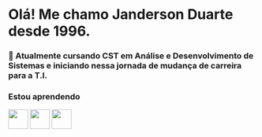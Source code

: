 # Olá! Me chamo Janderson Duarte desde 1996.
### 📖 Atualmente cursando CST em Análise e Desenvolvimento de Sistemas e iniciando nessa jornada de mudança de carreira para a T.I.
### Estou aprendendo
<img loading="lazy" src="https://cdn.jsdelivr.net/gh/devicons/devicon@latest/icons/python/python-original.svg" width="40" height="40"/> <img loading ="lazy" src="https://cdn.jsdelivr.net/gh/devicons/devicon@latest/icons/java/java-original.svg" width="40" height="40"/> <img loading="lazy" src="https://cdn.jsdelivr.net/gh/devicons/devicon/icons/linux/linux-original.svg" width="40" height="40"/>
